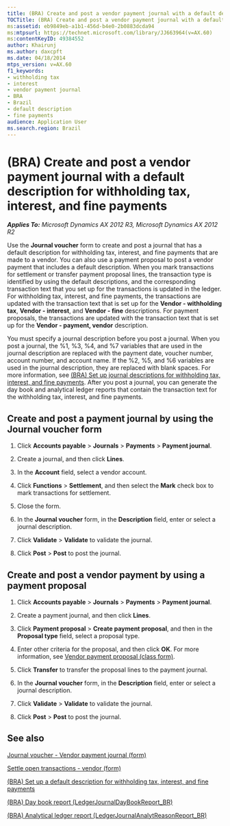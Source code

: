 ```yaml
---
title: (BRA) Create and post a vendor payment journal with a default description for withholding tax, interest, and fine payments
TOCTitle: (BRA) Create and post a vendor payment journal with a default description for withholding tax, interest, and fine payments
ms:assetid: eb9849eb-a1b1-456d-b4e0-2b0883dcda94
ms:mtpsurl: https://technet.microsoft.com/library/JJ663964(v=AX.60)
ms:contentKeyID: 49384552
author: Khairunj
ms.author: daxcpft
ms.date: 04/18/2014
mtps_version: v=AX.60
f1_keywords:
- withholding tax
- interest
- vendor payment journal
- BRA
- Brazil
- default description
- fine payments
audience: Application User
ms.search.region: Brazil
---
```


# (BRA) Create and post a vendor payment journal with a default description for withholding tax, interest, and fine payments 


_**Applies To:** Microsoft Dynamics AX 2012 R3, Microsoft Dynamics AX 2012 R2_

Use the **Journal voucher** form to create and post a journal that has a default description for withholding tax, interest, and fine payments that are made to a vendor. You can also use a payment proposal to post a vendor payment that includes a default description. When you mark transactions for settlement or transfer payment proposal lines, the transaction type is identified by using the default descriptions, and the corresponding transaction text that you set up for the transactions is updated in the ledger. For withholding tax, interest, and fine payments, the transactions are updated with the transaction text that is set up for the **Vendor - withholding tax**, **Vendor - interest**, and **Vendor - fine** descriptions. For payment proposals, the transactions are updated with the transaction text that is set up for the **Vendor - payment, vendor** description.

You must specify a journal description before you post a journal. When you post a journal, the %1, %3, %4, and %7 variables that are used in the journal description are replaced with the payment date, voucher number, account number, and account name. If the %2, %5, and %6 variables are used in the journal description, they are replaced with blank spaces. For more information, see [(BRA) Set up journal descriptions for withholding tax, interest, and fine payments](bra-set-up-journal-descriptions-for-withholding-tax-interest-and-fine-payments.md). After you post a journal, you can generate the day book and analytical ledger reports that contain the transaction text for the withholding tax, interest, and fine payments.

## Create and post a payment journal by using the Journal voucher form

1.  Click **Accounts payable** \> **Journals** \> **Payments** \> **Payment journal**.

2.  Create a journal, and then click **Lines**.

3.  In the **Account** field, select a vendor account.

4.  Click **Functions** \> **Settlement**, and then select the **Mark** check box to mark transactions for settlement.

5.  Close the form.

6.  In the **Journal voucher** form, in the **Description** field, enter or select a journal description.

7.  Click **Validate** \> **Validate** to validate the journal.

8.  Click **Post** \> **Post** to post the journal.

## Create and post a vendor payment by using a payment proposal

1.  Click **Accounts payable** \> **Journals** \> **Payments** \> **Payment journal**.

2.  Create a payment journal, and then click **Lines**.

3.  Click **Payment proposal** \> **Create payment proposal**, and then in the **Proposal type** field, select a proposal type.

4.  Enter other criteria for the proposal, and then click **OK**. For more information, see [Vendor payment proposal (class form)](https://technet.microsoft.com/library/aa554537\(v=ax.60\)).

5.  Click **Transfer** to transfer the proposal lines to the payment journal.

6.  In the **Journal voucher** form, in the **Description** field, enter or select a journal description.

7.  Click **Validate** \> **Validate** to validate the journal.

8.  Click **Post** \> **Post** to post the journal.

## See also

[Journal voucher - Vendor payment journal (form)](https://technet.microsoft.com/library/aa599011\(v=ax.60\))

[Settle open transactions - vendor (form)](https://technet.microsoft.com/library/aa619609\(v=ax.60\))

[(BRA) Set up a default description for withholding tax, interest, and fine payments](bra-set-up-a-default-description-for-withholding-tax-interest-and-fine-payments.md)

[(BRA) Day book report (LedgerJournalDayBookReport\_BR)](https://technet.microsoft.com/library/jj710413\(v=ax.60\))

[(BRA) Analytical ledger report (LedgerJournalAnalytReasonReport\_BR)](https://technet.microsoft.com/library/jj710455\(v=ax.60\))

  


